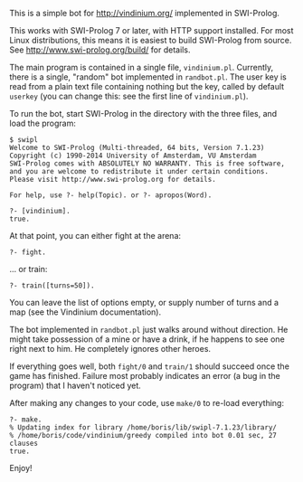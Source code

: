 This is a simple bot for http://vindinium.org/ implemented in SWI-Prolog.

This works with SWI-Prolog 7 or later, with HTTP support installed.
For most Linux distributions, this means it is easiest to build SWI-Prolog from source. See http://www.swi-prolog.org/build/ for details.

The main program is contained in a single file, `vindinium.pl`. Currently, there is a single, "random" bot implemented in `randbot.pl`. The user key is read from a plain text file containing nothing but the key, called by default `userkey` (you can change this: see the first line of `vindinium.pl`).

To run the bot, start SWI-Prolog in the directory with the three files, and load the program:

~~~
$ swipl
Welcome to SWI-Prolog (Multi-threaded, 64 bits, Version 7.1.23)
Copyright (c) 1990-2014 University of Amsterdam, VU Amsterdam
SWI-Prolog comes with ABSOLUTELY NO WARRANTY. This is free software,
and you are welcome to redistribute it under certain conditions.
Please visit http://www.swi-prolog.org for details.

For help, use ?- help(Topic). or ?- apropos(Word).

?- [vindinium].
true.
~~~

At that point, you can either fight at the arena:

~~~
?- fight.
~~~

... or train:

~~~
?- train([turns=50]).
~~~

You can leave the list of options empty, or supply number of turns and a map (see the Vindinium documentation).

The bot implemented in `randbot.pl` just walks around without direction. He might take possession of a mine or have a drink, if he happens to see one right next to him. He completely ignores other heroes.

If everything goes well, both `fight/0` and `train/1` should succeed once the game has finished. Failure most probably indicates an error (a bug in the program) that I haven't noticed yet.

After making any changes to your code, use `make/0` to re-load everything:

~~~
?- make.
% Updating index for library /home/boris/lib/swipl-7.1.23/library/
% /home/boris/code/vindinium/greedy compiled into bot 0.01 sec, 27 clauses
true.
~~~

Enjoy!
